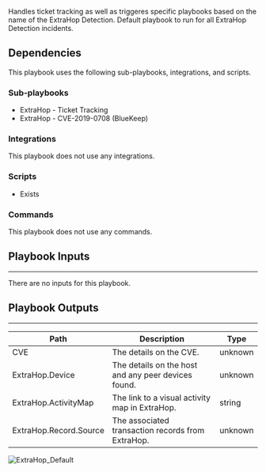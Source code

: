 Handles ticket tracking as well as triggeres specific playbooks based on the name of the ExtraHop Detection. Default playbook to run for all ExtraHop Detection incidents.

## Dependencies
This playbook uses the following sub-playbooks, integrations, and scripts.

### Sub-playbooks
* ExtraHop - Ticket Tracking
* ExtraHop - CVE-2019-0708 (BlueKeep)

### Integrations
This playbook does not use any integrations.

### Scripts
* Exists

### Commands
This playbook does not use any commands.

## Playbook Inputs
---
There are no inputs for this playbook.

## Playbook Outputs
---

| **Path** | **Description** | **Type** |
| --- | --- | --- |
| CVE | The details on the CVE. | unknown |
| ExtraHop.Device | The details on the host and any peer devices found.  | unknown |
| ExtraHop.ActivityMap | The link to a visual activity map in ExtraHop. | string |
| ExtraHop.Record.Source | The associated transaction records from ExtraHop. | unknown |

![ExtraHop_Default](https://github.com/demisto/content/blob/77dfca704d8ac34940713c1737f89b07a5fc2b9d/images/playbooks/ExtraHop_Default.png)
